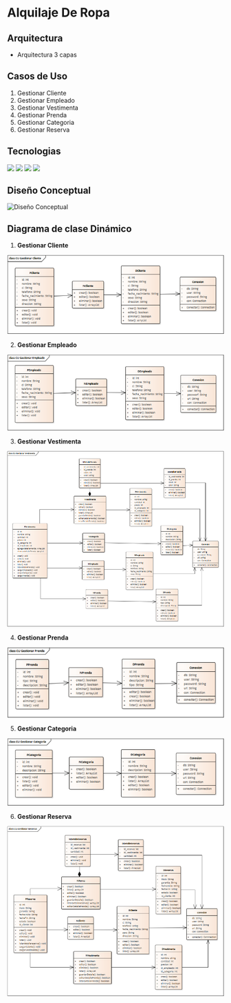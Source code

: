 # Alquilaje De Ropa
## Arquitectura
- Arquitectura 3 capas
## Casos de Uso
1. Gestionar Cliente
2. Gestionar Empleado
3. Gestionar Vestimenta
4. Gestionar Prenda
5. Gestionar Categoria
6. Gestionar Reserva
## Tecnologias
<img src="https://img.shields.io/badge/Windows-0078D6?style=for-the-badge&logo=windows&logoColor=white" /> <img src="https://img.shields.io/badge/Java-ED8B00?style=for-the-badge&logo=java&logoColor=white" /> <img src="https://img.shields.io/badge/PostgreSQL-316192?style=for-the-badge&logo=postgresql&logoColor=white" /> <img src="https://img.shields.io/badge/Markdown-000000?style=for-the-badge&logo=markdown&logoColor=white" />
## Diseño Conceptual
![Diseño Conceptual](/diagramas/Diseño_Conceptual.png)
## Diagrama de clase Dinámico
1. __Gestionar Cliente__

![Gestionar Cliente](/diagramas/diagrama_dinamicos/CU_Gestionar_Cliente.png)

2. __Gestionar Empleado__

![Gestionar Empleado](/diagramas/diagrama_dinamicos/CU_Gestionar_Empleado.png)

3. __Gestionar Vestimenta__

![Gestionar Vestimenta](/diagramas/diagrama_dinamicos/CU_Gestionar_Vestimenta.png)

4. __Gestionar Prenda__

![Gestionar Prenda](/diagramas/diagrama_dinamicos/CU_Gestionar_Prenda.png)

5. __Gestionar Categoria__

![Gestionar Categoria](/diagramas/diagrama_dinamicos/CU_Gestionar_Categoria.png)

6. __Gestionar Reserva__

![Gestionar Reserva](/diagramas/diagrama_dinamicos/CU_Gestionar_Reserva.png)